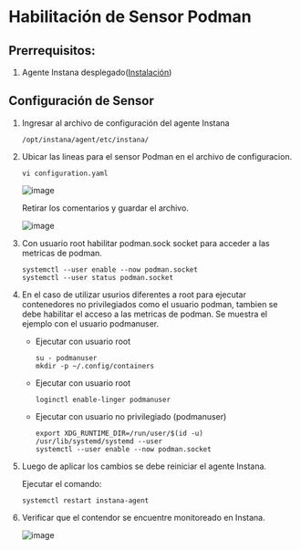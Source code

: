 # Habilitación de Sensor Podman

## Prerrequisitos:

1. Agente Instana desplegado([Instalación](https://github.com/juan-conde-21/Instalacion-Agente-Instana/blob/main/README.md))


## Configuración de Sensor

1. Ingresar al archivo de configuración del agente Instana

       /opt/instana/agent/etc/instana/

2. Ubicar las lineas para el sensor Podman en el archivo de configuracion.

       vi configuration.yaml

   ![image](https://github.com/user-attachments/assets/91d0023e-182f-407a-8cb9-cdc9cba20388)

   Retirar los comentarios y guardar el archivo.

   ![image](https://github.com/user-attachments/assets/a8942379-9b5f-4bdc-9773-543975dce716)

4. Con usuario root habilitar podman.sock socket para acceder a las metricas de podman.

       systemctl --user enable --now podman.socket
       systemctl --user status podman.socket

5. En el caso de utilizar usurios diferentes a root para ejecutar contenedores no privilegiados como el usuario podman, tambien se debe habilitar el acceso a las metricas de podman. Se muestra el ejemplo con el usuario podmanuser.

   - Ejecutar con usuario root
  
         su - podmanuser
         mkdir -p ~/.config/containers

   - Ejecutar con usuario root
       
         loginctl enable-linger podmanuser
 
   - Ejecutar con usuario no privilegiado (podmanuser)

         export XDG_RUNTIME_DIR=/run/user/$(id -u)
         /usr/lib/systemd/systemd --user
         systemctl --user enable --now podman.socket

6. Luego de aplicar los cambios se debe reiniciar el agente Instana.

   Ejecutar el comando:

       systemctl restart instana-agent
   
7. Verificar que el contendor se encuentre monitoreado en Instana.

   ![image](https://github.com/user-attachments/assets/7ca8a85e-7cdd-4aee-ac21-c038f5cffb53)

   






